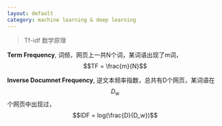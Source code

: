 ```yaml
---
layout: default
category: machine learning & deep learning
---
```


> Tf-idf 数学原理

**Term Frequency**, 词频，网页上一共N个词，某词语出现了m词，$$TF = \frac{m}{N}$$

**Inverse Documnet Frequency**, 逆文本频率指数，总共有D个网页，某词语在$$ D_w $$个网页中出现过，$$IDF = log(\frac{D}{D_w})$$


